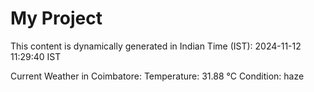 # My Project

This content is dynamically generated in Indian Time (IST): 2024-11-12 11:29:40 IST


Current Weather in Coimbatore:
Temperature: 31.88 °C
Condition: haze
